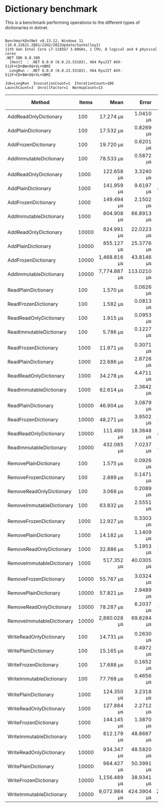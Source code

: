 # Dictionary benchmark

This is a benchmark performing operations to the different types of dictionaries in dotnet.

```

BenchmarkDotNet v0.13.12, Windows 11 (10.0.22621.2861/22H2/2022Update/SunValley2)
11th Gen Intel Core i7-1185G7 3.00GHz, 1 CPU, 8 logical and 4 physical cores
.NET SDK 8.0.100
  [Host]  : .NET 8.0.0 (8.0.23.53103), X64 RyuJIT AVX-512F+CD+BW+DQ+VL+VBMI
  LongRun : .NET 8.0.0 (8.0.23.53103), X64 RyuJIT AVX-512F+CD+BW+DQ+VL+VBMI

Job=LongRun  InvocationCount=1  IterationCount=100  
LaunchCount=3  UnrollFactor=1  WarmupCount=15  

```
| Method                    | Items | Mean         | Error       | StdDev        | StdErr      | Min           | Max           | Op/s      | Ratio | Gen0      | Gen1      | Allocated  | Alloc Ratio |
|-------------------------- |------ |-------------:|------------:|--------------:|------------:|--------------:|--------------:|----------:|------:|----------:|----------:|-----------:|------------:|
| AddReadOnlyDictionary     | 100   |    17.274 μs |   1.0410 μs |     5.2474 μs |   0.3130 μs |    12.8000 μs |     38.600 μs |  57,890.4 |  1.05 |         - |         - |    17024 B |        1.00 |
| AddPlainDictionary        | 100   |    17.532 μs |   0.8269 μs |     4.1830 μs |   0.2487 μs |    12.6000 μs |     31.400 μs |  57,039.2 |  1.00 |         - |         - |    16984 B |        1.00 |
| AddFrozenDictionary       | 100   |    19.720 μs |   0.6201 μs |     3.0277 μs |   0.1863 μs |    17.0000 μs |     33.600 μs |  50,708.8 |  1.18 |         - |         - |    26160 B |        1.54 |
| AddImmutableDictionary    | 100   |    78.533 μs |   0.5872 μs |     2.9113 μs |   0.1765 μs |    74.2000 μs |     91.000 μs |  12,733.5 |  4.70 |         - |         - |    69432 B |        4.09 |
|                           |       |              |             |               |             |               |               |           |       |           |           |            |             |
| AddReadOnlyDictionary     | 1000  |   122.658 μs |   3.3240 μs |    16.5713 μs |   0.9993 μs |   101.6000 μs |    195.700 μs |   8,152.7 |  0.94 |         - |         - |   162056 B |        1.00 |
| AddPlainDictionary        | 1000  |   141.959 μs |   9.6197 μs |    47.9573 μs |   2.8919 μs |   102.9000 μs |    344.100 μs |   7,044.3 |  1.00 |         - |         - |   162016 B |        1.00 |
| AddFrozenDictionary       | 1000  |   149.494 μs |   2.1502 μs |    10.4778 μs |   0.6461 μs |   138.2000 μs |    196.800 μs |   6,689.2 |  1.16 |         - |         - |   250536 B |        1.55 |
| AddImmutableDictionary    | 1000  |   804.908 μs |  66.8913 μs |   342.6424 μs |  20.1207 μs |   446.2000 μs |  2,340.950 μs |   1,242.4 |  6.39 |         - |         - |   902296 B |        5.57 |
|                           |       |              |             |               |             |               |               |           |       |           |           |            |             |
| AddReadOnlyDictionary     | 10000 |   824.991 μs |  22.0223 μs |   111.8096 μs |   6.6230 μs |   681.3000 μs |  1,260.000 μs |   1,212.1 |  0.98 |         - |         - |  1549376 B |        1.00 |
| AddPlainDictionary        | 10000 |   855.127 μs |  25.3776 μs |   129.7645 μs |   7.6332 μs |   691.9000 μs |  1,299.900 μs |   1,169.4 |  1.00 |         - |         - |  1549336 B |        1.00 |
| AddFrozenDictionary       | 10000 | 1,468.816 μs |  43.8146 μs |   222.4512 μs |  13.1769 μs | 1,076.5000 μs |  2,194.500 μs |     680.8 |  1.76 |         - |         - |  2458480 B |        1.59 |
| AddImmutableDictionary    | 10000 | 7,774.887 μs | 113.0210 μs |   572.7905 μs |  33.9889 μs | 6,797.0000 μs |  9,584.200 μs |     128.6 |  9.26 | 1000.0000 | 1000.0000 | 11191000 B |        7.22 |
|                           |       |              |             |               |             |               |               |           |       |           |           |            |             |
| ReadPlainDictionary       | 100   |     1.570 μs |   0.0626 μs |     0.3224 μs |   0.0188 μs |     1.1000 μs |      2.600 μs | 636,818.1 |  1.00 |         - |         - |      736 B |        1.00 |
| ReadFrozenDictionary      | 100   |     1.582 μs |   0.0813 μs |     0.4152 μs |   0.0245 μs |     1.0000 μs |      2.900 μs | 632,272.2 |  1.03 |         - |         - |      736 B |        1.00 |
| ReadReadOnlyDictionary    | 100   |     1.915 μs |   0.0953 μs |     0.4890 μs |   0.0287 μs |     1.2000 μs |      3.500 μs | 522,254.1 |  1.25 |         - |         - |      736 B |        1.00 |
| ReadImmutableDictionary   | 100   |     5.786 μs |   0.1227 μs |     0.6287 μs |   0.0369 μs |     4.8000 μs |      7.450 μs | 172,835.1 |  3.82 |         - |         - |      736 B |        1.00 |
|                           |       |              |             |               |             |               |               |           |       |           |           |            |             |
| ReadFrozenDictionary      | 1000  |    11.971 μs |   0.3071 μs |     1.5167 μs |   0.0923 μs |     9.7000 μs |     17.000 μs |  83,531.9 |  0.68 |         - |         - |      736 B |        1.00 |
| ReadPlainDictionary       | 1000  |    22.686 μs |   2.8726 μs |    14.3208 μs |   0.8636 μs |    10.5000 μs |     85.100 μs |  44,079.3 |  1.00 |         - |         - |      736 B |        1.00 |
| ReadReadOnlyDictionary    | 1000  |    34.278 μs |   4.4711 μs |    23.0232 μs |   1.3450 μs |    13.2500 μs |    120.850 μs |  29,173.2 |  1.86 |         - |         - |      448 B |        0.61 |
| ReadImmutableDictionary   | 1000  |    62.614 μs |   2.3642 μs |    11.6099 μs |   0.7105 μs |    39.8500 μs |    109.600 μs |  15,970.9 |  3.59 |         - |         - |      736 B |        1.00 |
|                           |       |              |             |               |             |               |               |           |       |           |           |            |             |
| ReadPlainDictionary       | 10000 |    46.904 μs |   3.0879 μs |    15.8450 μs |   0.9288 μs |    29.7000 μs |    108.400 μs |  21,319.9 |  1.00 |         - |         - |      736 B |        1.00 |
| ReadFrozenDictionary      | 10000 |    48.271 μs |   3.9502 μs |    20.1273 μs |   1.1881 μs |    30.3000 μs |    151.700 μs |  20,716.2 |  1.14 |         - |         - |      736 B |        1.00 |
| ReadReadOnlyDictionary    | 10000 |   111.490 μs |  18.3648 μs |    89.4900 μs |   5.5182 μs |    56.4500 μs |    495.800 μs |   8,969.4 |  2.47 |         - |         - |      736 B |        1.00 |
| ReadImmutableDictionary   | 10000 |   432.085 μs |   7.0237 μs |    34.7541 μs |   2.1112 μs |   387.4000 μs |    563.000 μs |   2,314.4 | 10.24 |         - |         - |      736 B |        1.00 |
|                           |       |              |             |               |             |               |               |           |       |           |           |            |             |
| RemovePlainDictionary     | 100   |     1.575 μs |   0.0926 μs |     0.4751 μs |   0.0278 μs |     0.9000 μs |      3.500 μs | 635,093.8 |  1.00 |         - |         - |      736 B |        1.00 |
| RemoveFrozenDictionary    | 100   |     2.889 μs |   0.1471 μs |     0.7536 μs |   0.0443 μs |     1.6000 μs |      5.200 μs | 346,103.4 |  1.98 |         - |         - |      736 B |        1.00 |
| RemoveReadOnlyDictionary  | 100   |     3.068 μs |   0.2089 μs |     1.0412 μs |   0.0628 μs |     1.5000 μs |      7.200 μs | 325,906.6 |  2.08 |         - |         - |      776 B |        1.05 |
| RemoveImmutableDictionary | 100   |    63.832 μs |   2.5551 μs |    12.8087 μs |   0.7682 μs |    44.6000 μs |    104.800 μs |  15,666.0 | 43.83 |         - |         - |    29848 B |       40.55 |
|                           |       |              |             |               |             |               |               |           |       |           |           |            |             |
| RemoveFrozenDictionary    | 1000  |    12.927 μs |   0.3303 μs |     1.6588 μs |   0.0993 μs |    10.7000 μs |     18.900 μs |  77,360.3 |  0.98 |         - |         - |      736 B |        1.00 |
| RemovePlainDictionary     | 1000  |    14.182 μs |   1.1409 μs |     5.4943 μs |   0.3427 μs |    10.5500 μs |     55.800 μs |  70,510.4 |  1.00 |         - |         - |      736 B |        1.00 |
| RemoveReadOnlyDictionary  | 1000  |    32.886 μs |   5.1953 μs |    26.5652 μs |   1.5627 μs |    11.2000 μs |    135.950 μs |  30,408.2 |  1.97 |         - |         - |      776 B |        1.05 |
| RemoveImmutableDictionary | 1000  |   517.352 μs |  40.0305 μs |   202.5097 μs |  12.0380 μs |   198.1000 μs |  1,238.550 μs |   1,932.9 | 41.20 |         - |         - |   443704 B |      602.86 |
|                           |       |              |             |               |             |               |               |           |       |           |           |            |             |
| RemoveFrozenDictionary    | 10000 |    55.767 μs |   3.0324 μs |    15.6147 μs |   0.9122 μs |    40.0000 μs |    110.100 μs |  17,931.9 |  1.03 |         - |         - |      736 B |        1.00 |
| RemovePlainDictionary     | 10000 |    57.821 μs |   2.9489 μs |    15.0254 μs |   0.8869 μs |    39.4000 μs |    107.600 μs |  17,294.7 |  1.00 |         - |         - |      736 B |        1.00 |
| RemoveReadOnlyDictionary  | 10000 |    78.287 μs |   6.2037 μs |    31.0993 μs |   1.8652 μs |    41.7000 μs |    168.400 μs |  12,773.6 |  1.43 |         - |         - |      776 B |        1.05 |
| RemoveImmutableDictionary | 10000 | 2,880.028 μs |  69.8284 μs |   351.9766 μs |  20.9972 μs | 2,440.0000 μs |  4,232.500 μs |     347.2 | 52.60 |         - |         - |  6004152 B |    8,157.82 |
|                           |       |              |             |               |             |               |               |           |       |           |           |            |             |
| WriteReadOnlyDictionary   | 100   |    14.731 μs |   0.2630 μs |     1.2962 μs |   0.0790 μs |    13.0000 μs |     20.000 μs |  67,883.9 |  0.99 |         - |         - |    10376 B |        1.00 |
| WritePlainDictionary      | 100   |    15.165 μs |   0.4972 μs |     2.5019 μs |   0.1495 μs |    12.9000 μs |     25.700 μs |  65,941.3 |  1.00 |         - |         - |    10336 B |        1.00 |
| WriteFrozenDictionary     | 100   |    17.688 μs |   0.1652 μs |     0.7894 μs |   0.0496 μs |    16.4000 μs |     20.600 μs |  56,535.0 |  1.19 |         - |         - |    15200 B |        1.47 |
| WriteImmutableDictionary  | 100   |    77.768 μs |   0.4656 μs |     2.2996 μs |   0.1399 μs |    73.7000 μs |     85.500 μs |  12,858.7 |  5.23 |         - |         - |    51456 B |        4.98 |
|                           |       |              |             |               |             |               |               |           |       |           |           |            |             |
| WritePlainDictionary      | 1000  |   124.350 μs |   3.2318 μs |    15.8397 μs |   0.9712 μs |   111.6000 μs |    189.850 μs |   8,041.8 |  1.00 |         - |         - |    96736 B |        1.00 |
| WriteReadOnlyDictionary   | 1000  |   127.884 μs |   2.2712 μs |    11.2172 μs |   0.6827 μs |   113.3500 μs |    167.100 μs |   7,819.6 |  1.04 |         - |         - |    96776 B |        1.00 |
| WriteFrozenDictionary     | 1000  |   144.145 μs |   1.3870 μs |     6.9404 μs |   0.4170 μs |   125.0000 μs |    171.350 μs |   6,937.4 |  1.17 |         - |         - |   143552 B |        1.48 |
| WriteImmutableDictionary  | 1000  |   812.179 μs |  48.8687 μs |   252.5167 μs |  14.7021 μs |   506.1500 μs |  1,611.750 μs |   1,231.3 |  6.87 |         - |         - |   711904 B |        7.36 |
|                           |       |              |             |               |             |               |               |           |       |           |           |            |             |
| WriteReadOnlyDictionary   | 10000 |   934.347 μs |  48.5820 μs |   248.8555 μs |  14.6133 μs |   658.1000 μs |  1,837.900 μs |   1,070.3 |  1.02 |         - |         - |   960776 B |        1.00 |
| WritePlainDictionary      | 10000 |   964.427 μs |  50.3991 μs |   258.6173 μs |  15.1604 μs |   696.0000 μs |  1,927.600 μs |   1,036.9 |  1.00 |         - |         - |   960736 B |        1.00 |
| WriteFrozenDictionary     | 10000 | 1,156.489 μs |  38.9341 μs |   195.5363 μs |  11.7065 μs |   853.4500 μs |  2,087.300 μs |     864.7 |  1.26 |         - |         - |  1409072 B |        1.47 |
| WriteImmutableDictionary  | 10000 | 9,072.984 μs | 424.3904 μs | 2,162.3799 μs | 127.6413 μs | 6,870.8500 μs | 16,857.500 μs |     110.2 |  9.92 | 1000.0000 | 1000.0000 |  9273120 B |        9.65 |
